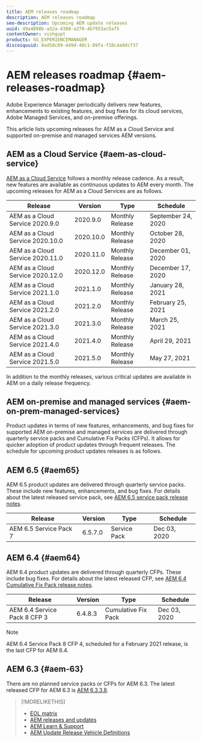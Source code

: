 ```yaml
---
title: AEM releases roadmap
description: AEM releases roadmap
seo-description: Upcoming AEM update releases
uuid: 49a4898b-a32a-4388-a270-4b7953ac5af5
contentOwner: vishgupt
products: SG_EXPERIENCEMANAGER
discoiquuid: 8ad58c09-449d-40c1-89fa-f10c4a9dcf37
---
```


# AEM releases roadmap {#aem-releases-roadmap}

Adobe Experience Manager periodically delivers new features, enhancements to existing features, and bug fixes for its cloud services, Adobe Managed Services, and on-premise offerings.

This article lists upcoming releases for AEM as a Cloud Service and supported on-premise and managed services AEM versions.

## AEM as a Cloud Service {#aem-as-cloud-service}

[AEM as a Cloud Service](https://docs.adobe.com/content/help/en/experience-manager-cloud-service/release-notes/home.html) follows a monthly release cadence. As a result, new features are available as continuous updates to AEM every month. The upcoming releases for AEM as a Cloud Services are as follows.

| Release |Version |Type |Schedule |
|---|---|---|---|
| AEM as a Cloud Service 2020.9.0 |2020.9.0  |Monthly Release |September 24, 2020 |
| AEM as a Cloud Service 2020.10.0 |2020.10.0  |Monthly Release |October 28, 2020 |
| AEM as a Cloud Service 2020.11.0 |2020.11.0  |Monthly Release |December 01, 2020 |
| AEM as a Cloud Service 2020.12.0 |2020.12.0  |Monthly Release |December 17, 2020 |
| AEM as a Cloud Service 2021.1.0 |2021.1.0  |Monthly Release |January 28, 2021 |
| AEM as a Cloud Service 2021.2.0 |2021.2.0  |Monthly Release |February 25, 2021 |
| AEM as a Cloud Service 2021.3.0 |2021.3.0  |Monthly Release |March 25, 2021 |
| AEM as a Cloud Service 2021.4.0 |2021.4.0  |Monthly Release |April 29, 2021 |
| AEM as a Cloud Service 2021.5.0 |2021.5.0  |Monthly Release |May 27, 2021 |

In addition to the monthly releases, various critical updates are available in AEM on a daily release frequency.

## AEM on-premise and managed services {#aem-on-prem-managed-services}

Product updates in terms of new features, enhancements, and bug fixes for supported AEM on-premise and managed services are delivered through quarterly service packs and Cumulative Fix Packs (CFPs). It allows for quicker adoption of product updates through frequent releases. The schedule for upcoming product updates releases is as follows.

## AEM 6.5 {#aem65}

AEM 6.5 product updates are delivered through quarterly service packs. These include new features, enhancements, and bug fixes. For details about the latest released service pack, see [AEM 6.5 service pack release notes](https://docs.adobe.com/content/help/en/experience-manager-65/release-notes/service-pack/sp-release-notes.html).

| Release |Version |Type |Schedule |
|---|---|---|---|
| AEM 6.5 Service Pack 7 |6.5.7.0  |Service Pack |Dec 03, 2020 |

## AEM 6.4 {#aem64}

AEM 6.4 product updates are delivered through quarterly CFPs. These include bug fixes. For details about the latest released CFP, see [AEM 6.4 Cumulative Fix Pack release notes](https://docs.adobe.com/content/help/en/experience-manager-64/release-notes/cfp-release-notes.html).

| Release |Version |Type |Schedule |
|---|---|---|---|
| AEM 6.4 Service Pack 8 CFP 3 |6.4.8.3 |Cumulative Fix Pack |Dec 03, 2020 |

>[!NOTE]
>
>AEM 6.4 Service Pack 8 CFP 4, scheduled for a February 2021 release, is the last CFP for AEM 6.4.

## AEM 6.3 {#aem-63}

There are no planned service packs or CFPs for AEM 6.3. The latest released CFP for AEM 6.3 is [AEM 6.3.3.8](https://helpx.adobe.com/experience-manager/release-notes--aem-6-3-cumulative-fix-pack.html).

>[!MORELIKETHIS]
>
>* [EOL matrix](https://helpx.adobe.com/support/programs/eol-matrix.html)
>* [AEM releases and updates](https://helpx.adobe.com/experience-manager/aem-releases-updates.html)
>* [AEM Learn & Support](https://helpx.adobe.com/support/experience-manager.html)
>* [AEM Update Release Vehicle Definitions](https://docs.adobe.com/content/help/en/experience-manager-65/deploying/deploying/update-release-vehicle-definitions.html)
